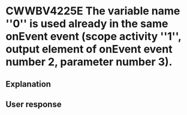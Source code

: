 # CWWBV4225E The variable name ''0'' is used already in the same onEvent event (scope activity ''1'', output element of onEvent event number 2, parameter number 3).

## Explanation

## User response